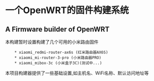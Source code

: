 # 一个OpenWRT的固件构建系统
## A Firmware builder of OpenWRT


本构建暂时设置构建了几个可用的小米路由固件
```
	* xiaomi_redmi-router-ax6s (红米路由器AX6S)
	* xiaomi_mi-router-3-pro (小米路由器PRO)
	* xiaomi_mibox-3c (小米盒子3C)(测试中...)
```

本项目构建器提供了一些基础设置,如主机名、WiFi名称、默认访问地址等